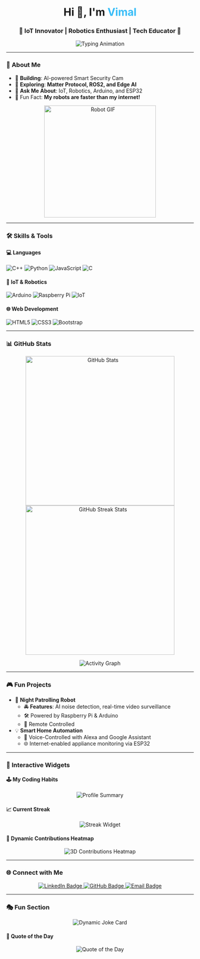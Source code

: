 <h1 align="center">
  Hi 👋, I'm <span style="color: #36BCF7;">Vimal</span>  
</h1>
<h3 align="center">🚀 IoT Innovator | Robotics Enthusiast | Tech Educator 🌟</h3>

<p align="center">
  <img src="https://readme-typing-svg.herokuapp.com?font=Fira+Code&size=22&pause=2000&color=36BCF7&center=true&width=500&lines=Welcome+to+my+GitHub!;IoT+%2B+Robotics+%3D+Innovation!;Open+Source+Lover;Exploring+Edge+Computing+%26+AI!;Let%27s+Collaborate+on+Cool+Projects!" alt="Typing Animation">
</p>

---

### 🌟 **About Me**
- 🔭 **Building**: AI-powered Smart Security Cam  
- 🌱 **Exploring**: **Matter Protocol, ROS2, and Edge AI**  
- 💬 **Ask Me About**: IoT, Robotics, Arduino, and ESP32  
- 🌟 Fun Fact: **My robots are faster than my internet!**  

<p align="center">
  <img src="https://github.com/itsvimalm/itsvimalm/blob/main/assets/robot.gif" alt="Robot GIF" width="300">
</p>

---

### 🛠️ **Skills & Tools**
#### **💻 Languages**
![C++](https://img.shields.io/badge/C++-blue?style=for-the-badge&logo=cplusplus&logoColor=white)
![Python](https://img.shields.io/badge/Python-yellow?style=for-the-badge&logo=python&logoColor=white)
![JavaScript](https://img.shields.io/badge/JavaScript-gold?style=for-the-badge&logo=javascript&logoColor=white)
![C](https://img.shields.io/badge/C-grey?style=for-the-badge&logo=c&logoColor=white)

#### **🤖 IoT & Robotics**
![Arduino](https://img.shields.io/badge/Arduino-00979D?style=for-the-badge&logo=arduino&logoColor=white)
![Raspberry Pi](https://img.shields.io/badge/Raspberry%20Pi-C51A4A?style=for-the-badge&logo=raspberrypi&logoColor=white)
![IoT](https://img.shields.io/badge/IoT-Powered-green?style=for-the-badge)

#### **🌐 Web Development**
![HTML5](https://img.shields.io/badge/HTML5-orange?style=for-the-badge&logo=html5&logoColor=white)
![CSS3](https://img.shields.io/badge/CSS3-blue?style=for-the-badge&logo=css3&logoColor=white)
![Bootstrap](https://img.shields.io/badge/Bootstrap-purple?style=for-the-badge&logo=bootstrap&logoColor=white)

---

### 📊 **GitHub Stats**
<p align="center">
  <img src="https://github-readme-stats.vercel.app/api?username=itsvimalm&show_icons=true&theme=radical" alt="GitHub Stats" width="400"/>
  <img src="https://github-readme-streak-stats.herokuapp.com/?user=itsvimalm&theme=radical" alt="GitHub Streak Stats" width="400"/>
</p>

<p align="center">
  <img src="https://github-readme-activity-graph.vercel.app/graph?username=itsvimalm&theme=react-dark&hide_border=true&area=true" alt="Activity Graph">
</p>

---

### 🎮 **Fun Projects**
- 🌟 **Night Patrolling Robot**  
   - 🚔 **Features**: AI noise detection, real-time video surveillance  
   - 🛠️ Powered by Raspberry Pi & Arduino  
   - 📡 Remote Controlled  
- 💡 **Smart Home Automation**  
   - 🔗 Voice-Controlled with Alexa and Google Assistant  
   - 🌐 Internet-enabled appliance monitoring via ESP32  

---

### 🎉 **Interactive Widgets**

#### 🕹 **My Coding Habits**
<p align="center">
  <img src="https://github-profile-summary-cards.vercel.app/api/cards/profile-details?username=itsvimalm&theme=radical" alt="Profile Summary">
</p>

#### 📈 **Current Streak**
<p align="center">
  <img src="https://github-readme-streak-stats.herokuapp.com?user=itsvimalm&theme=radical" alt="Streak Widget">
</p>

#### 🎨 **Dynamic Contributions Heatmap**
<p align="center">
  <img src="./assets/3d-contrib.svg" alt="3D Contributions Heatmap">
</p>

---

### 🌐 **Connect with Me**
<p align="center">
  <a href="https://linkedin.com/in/vimal-m-dev" target="_blank">
    <img src="https://img.shields.io/badge/LinkedIn-blue?style=for-the-badge&logo=linkedin&logoColor=white" alt="LinkedIn Badge">
  </a>
  <a href="https://github.com/itsvimalm" target="_blank">
    <img src="https://img.shields.io/badge/GitHub-black?style=for-the-badge&logo=github&logoColor=white" alt="GitHub Badge">
  </a>
  <a href="mailto:vimal@dctro.in">
    <img src="https://img.shields.io/badge/Email-red?style=for-the-badge&logo=gmail&logoColor=white" alt="Email Badge">
  </a>
</p>

---

### 🎭 **Fun Section**
<p align="center">
  <img src="https://readme-jokes.vercel.app/api" alt="Dynamic Joke Card">
</p>

#### 📜 **Quote of the Day**
<p align="center">
  <img src="https://quotes-github-readme.vercel.app/api?type=horizontal&theme=radical" alt="Quote of the Day">
</p>
